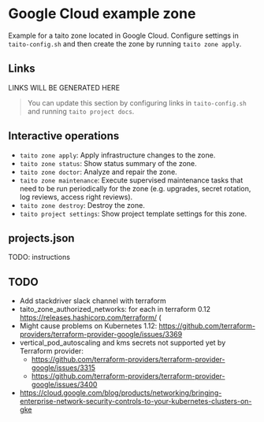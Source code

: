 # Google Cloud example zone

Example for a taito zone located in Google Cloud. Configure settings in `taito-config.sh` and then create the zone by running `taito zone apply`.

## Links

[//]: # (GENERATED LINKS START)

LINKS WILL BE GENERATED HERE

[//]: # (GENERATED LINKS END)

> You can update this section by configuring links in `taito-config.sh` and running `taito project docs`.

## Interactive operations

* `taito zone apply`: Apply infrastructure changes to the zone.
* `taito zone status`: Show status summary of the zone.
* `taito zone doctor`: Analyze and repair the zone.
* `taito zone maintenance`: Execute supervised maintenance tasks that need to be run periodically for the zone (e.g. upgrades, secret rotation, log reviews, access right reviews).
* `taito zone destroy`: Destroy the zone.
* `taito project settings`: Show project template settings for this zone.

## projects.json

TODO: instructions

## TODO

* Add stackdriver slack channel with terraform
* taito_zone_authorized_networks: for each in terraform 0.12 https://releases.hashicorp.com/terraform/ (
* Might cause problems on Kubernetes 1.12: https://github.com/terraform-providers/terraform-provider-google/issues/3369
* vertical_pod_autoscaling and kms secrets not supported yet by Terraform provider:
  - https://github.com/terraform-providers/terraform-provider-google/issues/3315
  - https://github.com/terraform-providers/terraform-provider-google/issues/3400
* https://cloud.google.com/blog/products/networking/bringing-enterprise-network-security-controls-to-your-kubernetes-clusters-on-gke
